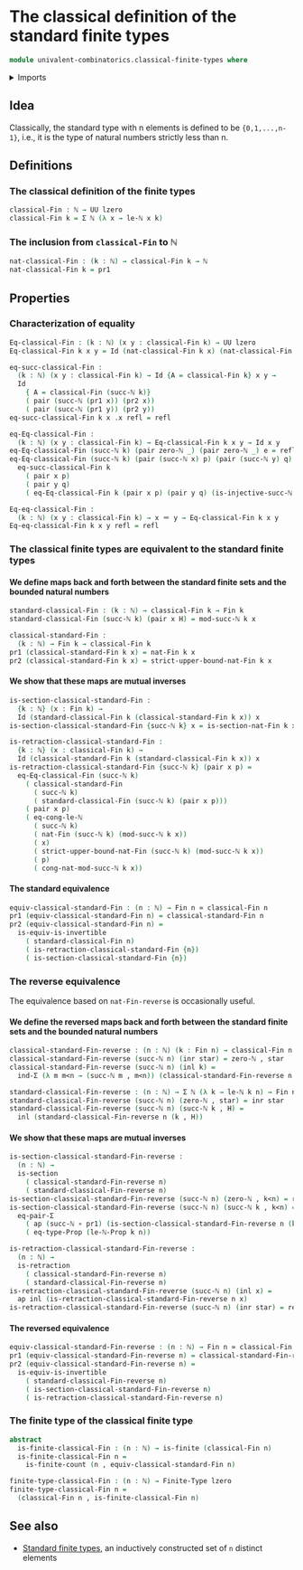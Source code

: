 # The classical definition of the standard finite types

```agda
module univalent-combinatorics.classical-finite-types where
```

<details><summary>Imports</summary>

```agda
open import elementary-number-theory.congruence-natural-numbers
open import elementary-number-theory.modular-arithmetic-standard-finite-types
open import elementary-number-theory.natural-numbers
open import elementary-number-theory.strict-inequality-natural-numbers

open import foundation.action-on-identifications-functions
open import foundation.coproduct-types
open import foundation.dependent-pair-types
open import foundation.equality-dependent-pair-types
open import foundation.equivalences
open import foundation.function-types
open import foundation.identity-types
open import foundation.propositions
open import foundation.retractions
open import foundation.sections
open import foundation.unit-type
open import foundation.universe-levels

open import univalent-combinatorics.standard-finite-types
open import univalent-combinatorics.finite-types
```

</details>

## Idea

Classically, the standard type with n elements is defined to be `{0,1,...,n-1}`,
i.e., it is the type of natural numbers strictly less than n.

## Definitions

### The classical definition of the finite types

```agda
classical-Fin : ℕ → UU lzero
classical-Fin k = Σ ℕ (λ x → le-ℕ x k)
```

### The inclusion from `classical-Fin` to ℕ

```agda
nat-classical-Fin : (k : ℕ) → classical-Fin k → ℕ
nat-classical-Fin k = pr1
```

## Properties

### Characterization of equality

```agda
Eq-classical-Fin : (k : ℕ) (x y : classical-Fin k) → UU lzero
Eq-classical-Fin k x y = Id (nat-classical-Fin k x) (nat-classical-Fin k y)

eq-succ-classical-Fin :
  (k : ℕ) (x y : classical-Fin k) → Id {A = classical-Fin k} x y →
  Id
    { A = classical-Fin (succ-ℕ k)}
    ( pair (succ-ℕ (pr1 x)) (pr2 x))
    ( pair (succ-ℕ (pr1 y)) (pr2 y))
eq-succ-classical-Fin k x .x refl = refl

eq-Eq-classical-Fin :
  (k : ℕ) (x y : classical-Fin k) → Eq-classical-Fin k x y → Id x y
eq-Eq-classical-Fin (succ-ℕ k) (pair zero-ℕ _) (pair zero-ℕ _) e = refl
eq-Eq-classical-Fin (succ-ℕ k) (pair (succ-ℕ x) p) (pair (succ-ℕ y) q) e =
  eq-succ-classical-Fin k
    ( pair x p)
    ( pair y q)
    ( eq-Eq-classical-Fin k (pair x p) (pair y q) (is-injective-succ-ℕ e))

Eq-eq-classical-Fin :
  (k : ℕ) (x y : classical-Fin k) → x ＝ y → Eq-classical-Fin k x y
Eq-eq-classical-Fin k x y refl = refl
```

### The classical finite types are equivalent to the standard finite types

#### We define maps back and forth between the standard finite sets and the bounded natural numbers

```agda
standard-classical-Fin : (k : ℕ) → classical-Fin k → Fin k
standard-classical-Fin (succ-ℕ k) (pair x H) = mod-succ-ℕ k x

classical-standard-Fin :
  (k : ℕ) → Fin k → classical-Fin k
pr1 (classical-standard-Fin k x) = nat-Fin k x
pr2 (classical-standard-Fin k x) = strict-upper-bound-nat-Fin k x
```

#### We show that these maps are mutual inverses

```agda
is-section-classical-standard-Fin :
  {k : ℕ} (x : Fin k) →
  Id (standard-classical-Fin k (classical-standard-Fin k x)) x
is-section-classical-standard-Fin {succ-ℕ k} x = is-section-nat-Fin k x

is-retraction-classical-standard-Fin :
  {k : ℕ} (x : classical-Fin k) →
  Id (classical-standard-Fin k (standard-classical-Fin k x)) x
is-retraction-classical-standard-Fin {succ-ℕ k} (pair x p) =
  eq-Eq-classical-Fin (succ-ℕ k)
    ( classical-standard-Fin
      ( succ-ℕ k)
      ( standard-classical-Fin (succ-ℕ k) (pair x p)))
    ( pair x p)
    ( eq-cong-le-ℕ
      ( succ-ℕ k)
      ( nat-Fin (succ-ℕ k) (mod-succ-ℕ k x))
      ( x)
      ( strict-upper-bound-nat-Fin (succ-ℕ k) (mod-succ-ℕ k x))
      ( p)
      ( cong-nat-mod-succ-ℕ k x))
```

#### The standard equivalence

```agda
equiv-classical-standard-Fin : (n : ℕ) → Fin n ≃ classical-Fin n
pr1 (equiv-classical-standard-Fin n) = classical-standard-Fin n
pr2 (equiv-classical-standard-Fin n) =
  is-equiv-is-invertible
    ( standard-classical-Fin n)
    ( is-retraction-classical-standard-Fin {n})
    ( is-section-classical-standard-Fin {n})
```

### The reverse equivalence

The equivalence based on `nat-Fin-reverse` is occasionally useful.

#### We define the reversed maps back and forth between the standard finite sets and the bounded natural numbers

```agda
classical-standard-Fin-reverse : (n : ℕ) (k : Fin n) → classical-Fin n
classical-standard-Fin-reverse (succ-ℕ n) (inr star) = zero-ℕ , star
classical-standard-Fin-reverse (succ-ℕ n) (inl k) =
  ind-Σ (λ m m<n → (succ-ℕ m , m<n)) (classical-standard-Fin-reverse n k)

standard-classical-Fin-reverse : (n : ℕ) → Σ ℕ (λ k → le-ℕ k n) → Fin n
standard-classical-Fin-reverse (succ-ℕ n) (zero-ℕ , star) = inr star
standard-classical-Fin-reverse (succ-ℕ n) (succ-ℕ k , H) =
  inl (standard-classical-Fin-reverse n (k , H))
```

#### We show that these maps are mutual inverses

```agda
is-section-classical-standard-Fin-reverse :
  (n : ℕ) →
  is-section
    ( classical-standard-Fin-reverse n)
    ( standard-classical-Fin-reverse n)
is-section-classical-standard-Fin-reverse (succ-ℕ n) (zero-ℕ , k<n) = refl
is-section-classical-standard-Fin-reverse (succ-ℕ n) (succ-ℕ k , k<n) =
  eq-pair-Σ
    ( ap (succ-ℕ ∘ pr1) (is-section-classical-standard-Fin-reverse n (k , k<n)))
    ( eq-type-Prop (le-ℕ-Prop k n))

is-retraction-classical-standard-Fin-reverse :
  (n : ℕ) →
  is-retraction
    ( classical-standard-Fin-reverse n)
    ( standard-classical-Fin-reverse n)
is-retraction-classical-standard-Fin-reverse (succ-ℕ n) (inl x) =
  ap inl (is-retraction-classical-standard-Fin-reverse n x)
is-retraction-classical-standard-Fin-reverse (succ-ℕ n) (inr star) = refl
```

#### The reversed equivalence

```agda
equiv-classical-standard-Fin-reverse : (n : ℕ) → Fin n ≃ classical-Fin n
pr1 (equiv-classical-standard-Fin-reverse n) = classical-standard-Fin-reverse n
pr2 (equiv-classical-standard-Fin-reverse n) =
  is-equiv-is-invertible
    ( standard-classical-Fin-reverse n)
    ( is-section-classical-standard-Fin-reverse n)
    ( is-retraction-classical-standard-Fin-reverse n)
```

### The finite type of the classical finite type

```agda
abstract
  is-finite-classical-Fin : (n : ℕ) → is-finite (classical-Fin n)
  is-finite-classical-Fin n =
    is-finite-count (n , equiv-classical-standard-Fin n)

finite-type-classical-Fin : (n : ℕ) → Finite-Type lzero
finite-type-classical-Fin n =
  (classical-Fin n , is-finite-classical-Fin n)
```

## See also

- [Standard finite types](univalent-combinatorics.classical-finite-types.md), an
  inductively constructed set of `n` distinct elements
